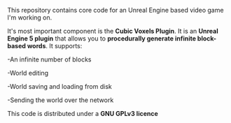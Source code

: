This repository contains core code for an Unreal Engine based video game I'm working on.

It's most important component is the **Cubic Voxels Plugin**. 
It is an **Unreal Engine 5 plugin** that allows you to **procedurally generate infinite block-based words**. It supports:

  -An infinite number of blocks
  
  -World editing
  
  -World saving and loading from disk
  
  -Sending the world over the network

This code is distributed under a **GNU GPLv3 licence**
